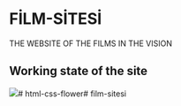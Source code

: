<h1>FİLM-SİTESİ</h1>

THE WEBSITE OF THE FILMS IN THE VISION





<h2> Working state of the site </h2>

![](ekran.gif)# html-css-flower# film-sitesi
